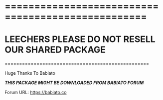 ==================================================
==================================================
 LEECHERS PLEASE DO NOT RESELL OUR SHARED PACKAGE
==================================================
==================================================

Huge Thanks To Babiato

***THIS PACKAGE MIGHT BE DOWNLOADED FROM BABIATO FORUM***

Forum URL: https://babiato.co
